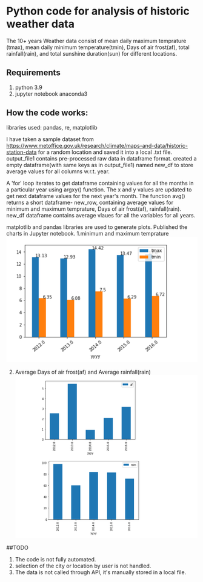 
# Python code for analysis of historic weather data
 The 10+ years Weather data consist of mean daily maximum temprature (tmax), mean daily minimum temperature(tmin), Days of air frost(af), total rainfall(rain), and total sunshine duration(sun) for different locations. 
 
## Requirements
   1. python 3.9
   2. jupyter notebook anaconda3

## How the code works:

libraries used: pandas, re, matplotlib

I have taken a sample dataset from https://www.metoffice.gov.uk/research/climate/maps-and-data/historic-station-data for a random location and saved it into a local .txt file. 
output_file1 contains pre-processed raw data in dataframe format.
created a empty dataframe(with same keys as in output_file1) named new_df to store average values for all columns w.r.t. year.

A 'for' loop iterates to get dataframe containing values for all the months in a particular year using argxy() function. The x and y values are updated to get next dataframe values for the next year's month.
The function avg() returns a short dataframe- new_row, containing average values for minimum and maximum temprature, Days of air frost(af), rainfall(rain).
new_df dataframe contains average vlaues for all the variables for all years.

matplotlib and pandas libraries are used to generate plots. Published the charts in Jupyter notebook.
1.minimum and maximum temprature
![minimum and maximum temprature](https://github.com/Kalyani665/python/blob/main/avg_min_max_temp.PNG)

2. Average Days of air frost(af) and Average rainfall(rain)
![avg_af_rain](https://github.com/Kalyani665/python/blob/main/avg_af_rain.PNG)

##TODO
1. The code is not fully automated. 
2. selection of the city or location by user is not handled.  
3. The data is not called through API, it's manually stored in a local file.

